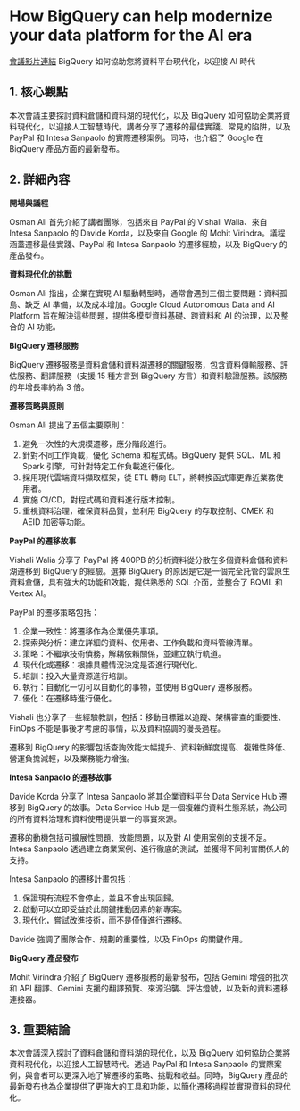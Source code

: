 # How BigQuery can help modernize your data platform for the AI era

[會議影片連結](https://www.youtube.com/watch?v=Qa9tw4Zfq5I)
BigQuery 如何協助您將資料平台現代化，以迎接 AI 時代

## 1. 核心觀點

本次會議主要探討資料倉儲和資料湖的現代化，以及 BigQuery 如何協助企業將資料現代化，以迎接人工智慧時代。講者分享了遷移的最佳實踐、常見的陷阱，以及 PayPal 和 Intesa Sanpaolo 的實際遷移案例。同時，也介紹了 Google 在 BigQuery 產品方面的最新發布。

## 2. 詳細內容

**開場與議程**

Osman Ali 首先介紹了講者團隊，包括來自 PayPal 的 Vishali Walia、來自 Intesa Sanpaolo 的 Davide Korda，以及來自 Google 的 Mohit Virindra。議程涵蓋遷移最佳實踐、PayPal 和 Intesa Sanpaolo 的遷移經驗，以及 BigQuery 的產品發布。

**資料現代化的挑戰**

Osman Ali 指出，企業在實現 AI 驅動轉型時，通常會遇到三個主要問題：資料孤島、缺乏 AI 準備，以及成本增加。Google Cloud Autonomous Data and AI Platform 旨在解決這些問題，提供多模型資料基礎、跨資料和 AI 的治理，以及整合的 AI 功能。

**BigQuery 遷移服務**

BigQuery 遷移服務是資料倉儲和資料湖遷移的關鍵服務，包含資料傳輸服務、評估服務、翻譯服務（支援 15 種方言到 BigQuery 方言）和資料驗證服務。該服務的年增長率約為 3 倍。

**遷移策略與原則**

Osman Ali 提出了五個主要原則：

1.  避免一次性的大規模遷移，應分階段進行。
2.  針對不同工作負載，優化 Schema 和程式碼。BigQuery 提供 SQL、ML 和 Spark 引擎，可針對特定工作負載進行優化。
3.  採用現代雲端資料擷取框架，從 ETL 轉向 ELT，將轉換函式庫更靠近業務使用者。
4.  實施 CI/CD，對程式碼和資料進行版本控制。
5.  重視資料治理，確保資料品質，並利用 BigQuery 的存取控制、CMEK 和 AEID 加密等功能。

**PayPal 的遷移故事**

Vishali Walia 分享了 PayPal 將 400PB 的分析資料從分散在多個資料倉儲和資料湖遷移到 BigQuery 的經驗。選擇 BigQuery 的原因是它是一個完全託管的雲原生資料倉儲，具有強大的功能和效能，提供熟悉的 SQL 介面，並整合了 BQML 和 Vertex AI。

PayPal 的遷移策略包括：

1.  企業一致性：將遷移作為企業優先事項。
2.  探索與分析：建立詳細的資料、使用者、工作負載和資料管線清單。
3.  策略：不繼承技術債務，解耦依賴關係，並建立執行軌道。
4.  現代化或遷移：根據具體情況決定是否進行現代化。
5.  培訓：投入大量資源進行培訓。
6.  執行：自動化一切可以自動化的事物，並使用 BigQuery 遷移服務。
7.  優化：在遷移時進行優化。

Vishali 也分享了一些經驗教訓，包括：移動目標難以追蹤、架構審查的重要性、FinOps 不能是事後才考慮的事情，以及資料協調的漫長過程。

遷移到 BigQuery 的影響包括查詢效能大幅提升、資料新鮮度提高、複雜性降低、營運負擔減輕，以及業務能力增強。

**Intesa Sanpaolo 的遷移故事**

Davide Korda 分享了 Intesa Sanpaolo 將其企業資料平台 Data Service Hub 遷移到 BigQuery 的故事。Data Service Hub 是一個複雜的資料生態系統，為公司的所有資料治理和資料使用提供單一的事實來源。

遷移的動機包括可擴展性問題、效能問題，以及對 AI 使用案例的支援不足。Intesa Sanpaolo 透過建立商業案例、進行徹底的測試，並獲得不同利害關係人的支持。

Intesa Sanpaolo 的遷移計畫包括：

1.  保證現有流程不會停止，並且不會出現回歸。
2.  啟動可以立即受益於此關鍵推動因素的新專案。
3.  現代化，嘗試改進技術，而不是僅僅進行遷移。

Davide 強調了團隊合作、規劃的重要性，以及 FinOps 的關鍵作用。

**BigQuery 產品發布**

Mohit Virindra 介紹了 BigQuery 遷移服務的最新發布，包括 Gemini 增強的批次和 API 翻譯、Gemini 支援的翻譯預覽、來源沿襲、評估燈號，以及新的資料遷移連接器。

## 3. 重要結論

本次會議深入探討了資料倉儲和資料湖的現代化，以及 BigQuery 如何協助企業將資料現代化，以迎接人工智慧時代。透過 PayPal 和 Intesa Sanpaolo 的實際案例，與會者可以更深入地了解遷移的策略、挑戰和收益。同時，BigQuery 產品的最新發布也為企業提供了更強大的工具和功能，以簡化遷移過程並實現資料的現代化。
